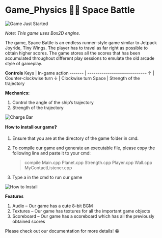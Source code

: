 # Game_Physics 🌌🚀 Space Battle

![Game Just Started](https://github.com/mich0292/Game_Physics/blob/51ac23eb160a2f651e0c7878f30723fcdfc2871e/Screenshots/Starting%20Game.png)

*Note: This game uses Box2D engine.*

The game, Space Battle is an endless runner-style game similar to Jetpack Joyride, Tiny Wings. 
The player has to travel as far right as possible to obtain higher scores. 
The game stores all the scores that has been accumulated throughout different play sessions to emulate the old arcade style of gameplay.

**Controls**
  Keys	|   In-game action
------- | ------------------------------
   ↑	|   Counter-clockwise turn
   ↓	|   Clockwise turn
  Space |	Strength of the trajectory

**Mechanics:**
1.  Control the angle of the ship’s trajectory
2.  Strength of the trajectory

![Charge Bar](https://github.com/mich0292/Game_Physics/blob/51ac23eb160a2f651e0c7878f30723fcdfc2871e/Screenshots/Mechanics%20-%20Charging%20Bar.png)

**How to install our game❓**
1.	Ensure that you are at the directory of the game folder in cmd. 
	
2.	To compile our game and generate an executable file, please copy the following line and paste it to your cmd:
    > compile Main.cpp Planet.cpp Strength.cpp Player.cpp Wall.cpp MyContactListener.cpp

3.	Type a in the cmd to run our game

![How to Install](https://github.com/mich0292/Game_Physics/blob/d3a4ca847372713c0c5966ee6d178bff7fcfcb6f/Screenshots/How%20to%20Install.png)

**Features**
1.	Audio – Our game has a cute 8-bit BGM 
2.	Textures – Our game has textures for all the important game objects
3.	Scoreboard – Our game has a scoreboard which has all the previously obtained scores


Please check out our documentation for more details! 😀
